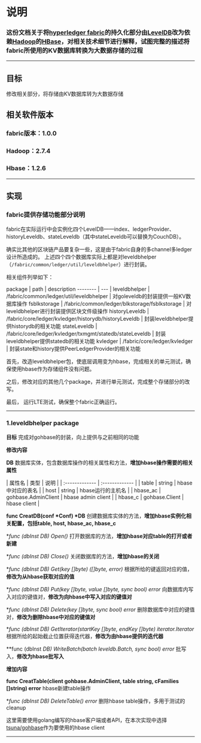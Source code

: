 # 说明

### 这份文档关于将[hyperledger fabric](https://hyperledger-fabric.readthedocs.io/en/release, "超级账本")的持久化部分由[LevelDB](https://github.com/golang/leveldb)改为依赖[Hadoop](https://hadoop.apache.org)的[HBase](https://hbase.apache.org)，对相关技术细节进行解释，试图完整的描述将fabric所使用的KV数据库转换为大数据存储的过程
---
## 目标
修改相关部分，将存储由KV数据库转为大数据存储
## 相关软件版本
### fabric版本：1.0.0
### Hadoop：2.7.4  
### Hbase：1.2.6
---
## 实现
### fabric提供存储功能部分说明

fabric在实际运行中会实例化四个LevelDB——index、ledgerProvider、historyLeveldb、stateLeveldb（其中stateLeveldb可以替换为CouchDB）。

确实比其他的区块链产品要复杂一些，这是由于fabric自身的多channel多ledger设计所造成的。
上述四个四个数据库实际上都是对leveldbhelper（`/fabric/common/ledger/util/leveldbhelper`）进行封装。

相关组件列举如下：    


package       | path | description
--------      | ---  |
leveldbhelper | /fabric/common/ledger/util/leveldbhelper | 对goleveldb的封装提供一般KV数据库操作
fsblkstorage  | /fabric/common/ledger/blkstorage/fsblkstorage | 对leveldbhelper进行封装提供区块文件级操作
historyLeveldb | /fabric/core/ledger/kvledger/historydb/historyLeveldb | 封装leveldbhelper提供historydb的相关功能
stateLeveldb  | /fabric/core/ledger/kvledger/txmgmt/statedb/stateLeveldb | 封装leveldbhelper提供statedb的相关功能
kvledger      | /fabric/core/ledger/kvledger | 封装state和history提供PeerLedgerProvider的相关功能


首先，改造leveldbhelper包，使底层调用变为hbase，完成相关的单元测试，确保使用hbase作为存储组件没有问题。

之后，修改对应的其他几个package，并进行单元测试，完成整个存储部分的改写。

最后， 运行LTE测试，确保整个fabric正确运行。

----

### 1.leveldbhelper package
**目标** 完成对gohbase的封装，向上提供与之前相同的功能

**修改内容**

**DB** 数据库实体，包含数据库操作的相关属性和方法，**增加hbase操作需要的相关属性**

| 属性名 | 类型     | 说明 |
| :------------- | :------------- |
| table | string | hbase中对应的表名 |
| host  | string | hbase运行的主机名 |
| hbase_ac | gohbase.AdminClient | hbase admin client |
| hbase_c | gohbase.Client | hbase client |

**func CreatDB(conf \*Conf) \*DB** 创建数据库实体的方法，**增加hbase实例化相关配置，包括table, host, hbase_ac, hbase_c**

**func (dbInst *DB) Open()** 打开数据库的方法，**增加hbase对应table的打开或者新建**

**func (dbInst *DB) Close()** 关闭数据库的方法，**增加hbase的关闭**

**func (dbInst *DB) Get(key []byte) ([]byte, error)** 根据所给的键返回对应的值，**修改为从hbase获取对应的值**

**func (dbInst *DB) Put(key []byte, value []byte, sync bool) error** 向数据库内写入对应的键值对，**修改为向hbase中写入对应的键值对**

**func (dbInst *DB) Delete(key []byte, sync bool) error** 删除数据库中对应的键值对，**修改为删除hbase中对应的键值对**

**func (dbInst *DB) GetIterator(startKey []byte, endKey []byte) iterator.Iterator** 根据所给的起始截止位置获得迭代器，**修改为由hbase提供的迭代器**

**func (dbInst *DB) WriteBatch(batch *leveldb.Batch, sync bool) error** 批写入，**修改为hbase批写入**

**增加内容**

**func CreatTable(client gohbase.AdminClient, table string, cFamilies []string) error** hbase新建table操作

**func (dbInst *DB) DeleteTable() error** 删除hbase table操作，多用于测试的cleanup
  
这里需要使用golang编写的hbase客户端或者API，在本次实现中选择[tsuna/gohbase](https://github.com/tsuna/gohbase)作为要使用的hbase client

----
